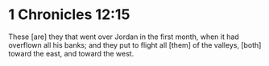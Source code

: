 # 1 Chronicles 12:15

These [are] they that went over Jordan in the first month, when it had overflown all his banks; and they put to flight all [them] of the valleys, [both] toward the east, and toward the west.